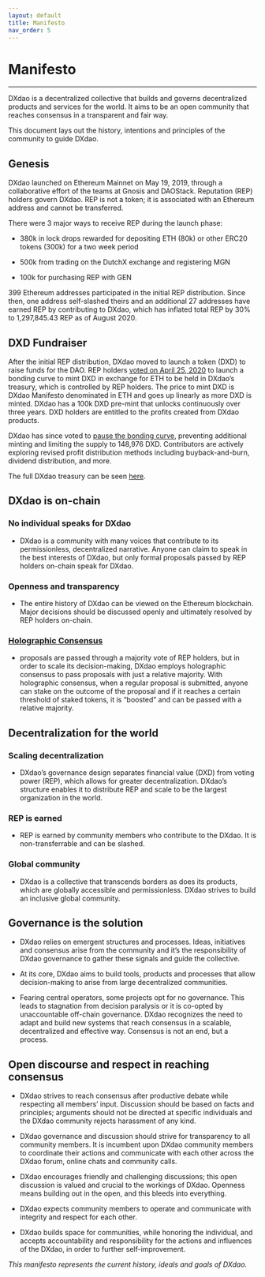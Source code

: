 ```yaml
---
layout: default
title: Manifesto
nav_order: 5
---
```


# Manifesto

___

DXdao is a decentralized collective that builds and governs decentralized products and services for the world. It aims to be an open community that reaches consensus in a transparent and fair way. 

This document lays out the history, intentions and principles of the community to guide DXdao. 

## Genesis 

DXdao launched on Ethereum Mainnet on May 19, 2019, through a collaborative effort of the teams at Gnosis and DAOStack. Reputation (REP) holders govern DXdao. REP is not a token; it is associated with an Ethereum address and cannot be transferred. 

There were 3 major ways to receive REP during the launch phase: 

- 380k in lock drops rewarded for depositing ETH (80k) or other ERC20 tokens (300k) for a two week period 

- 500k from trading on the DutchX exchange and registering MGN 

- 100k for purchasing REP with GEN 

399 Ethereum addresses participated in the initial REP distribution. Since then, one address self-slashed theirs and an additional 27 addresses have earned REP by contributing to DXdao, which has inflated total REP by 30% to 1,297,845.43 REP as of August 2020. 

## DXD Fundraiser 

After the initial REP distribution, DXdao moved to launch a token (DXD) to raise funds for the DAO. REP holders <a href="https://alchemy.daostack.io/dao/0x519b70055af55a007110b4ff99b0ea33071c720a/proposal/0xeb9cf2b3d76664dc1e983137f33b2400ad11966b1d79399d7ca55c25ad6283fa" target="_blank">voted on April 25, 2020</a> to launch a bonding curve to mint DXD in exchange for ETH to be held in DXdao’s treasury, which is controlled by REP holders. The price to mint DXD is DXdao Manifesto denominated in ETH and goes up linearly as more DXD is minted. DXdao has a 100k DXD pre-mint that unlocks continuously over three years. DXD holders are entitled to the profits created from DXdao products.

DXdao has since voted to <a href="https://dxdao.medium.com/dxdao-hits-pause-on-dxd-bonding-curve-98166199925a" target="_blank">pause the bonding curve</a>, preventing additional minting and limiting the supply to 148,976 DXD. Contributors are actively exploring revised profit distribution methods including buyback-and-burn, dividend distribution, and more.

The full DXdao treasury can be seen <a href="https://etherscan.io/tokenholdings?a=0x519b70055af55a007110b4ff99b0ea33071c720a" target="_blank">here</a>. 

## DXdao is on-chain 

### No individual speaks for DXdao

- DXdao is a community with many voices that contribute to its permissionless, decentralized narrative. Anyone can claim to speak in the best interests of DXdao, but only formal proposals passed by REP holders on-chain speak for DXdao. 

### Openness and transparency

- The entire history of DXdao can be viewed on the Ethereum blockchain. Major decisions should be discussed openly and ultimately resolved by REP holders on-chain. 

### <a href="https://medium.com/daostack/holographic-consensus-part-1-116a73ba1e1c" target="_blank">Holographic Consensus</a>

- proposals are passed through a majority vote of REP holders, but in order to scale its decision-making, DXdao employs holographic consensus to pass proposals with just a relative majority. With holographic consensus, when a regular proposal is submitted, anyone can stake on the outcome of the proposal and if it reaches a certain threshold of staked tokens, it is “boosted” and can be passed with a relative majority. 

## Decentralization for the world 

### Scaling decentralization

- DXdao’s governance design separates financial value (DXD) from voting power (REP), which allows for greater decentralization. DXdao’s structure enables it to distribute REP and scale to be the largest organization in the world. 

### REP is earned 

- REP is earned by community members who contribute to the DXdao. It is non-transferrable and can be slashed. 

### Global community 

- DXdao is a collective that transcends borders as does its products, which are globally accessible and permissionless. DXdao strives to build an inclusive global community. 

## Governance is the solution 

- DXdao relies on emergent structures and processes. Ideas, initiatives and consensus arise from the community and it’s the responsibility of DXdao governance to gather these signals and guide the collective. 

- At its core, DXdao aims to build tools, products and processes that allow decision-making to arise from large decentralized communities. 

- Fearing central operators, some projects opt for no governance. This leads to stagnation from decision paralysis or it is co-opted by unaccountable off-chain governance. DXdao recognizes the need to adapt and build new systems that reach consensus in a scalable, decentralized and effective way. Consensus is not an end, but a process. 

## Open discourse and respect in reaching consensus 

- DXdao strives to reach consensus after productive debate while respecting all members’ input. Discussion should be based on facts and principles; arguments should not be directed at specific individuals and the DXdao community rejects harassment of any kind. 

- DXdao governance and discussion should strive for transparency to all community members. It is incumbent upon DXdao community members to coordinate their actions and communicate with each other across the DXdao forum, online chats and community calls. 

- DXdao encourages friendly and challenging discussions; this open discussion is valued and crucial to the workings of DXdao. Openness means building out in the open, and this bleeds into everything. 

- DXdao expects community members to operate and communicate with integrity and respect for each other. 

- DXdao builds space for communities, while honoring the individual, and accepts accountability and responsibility for the actions and influences of the DXdao, in order to further self-improvement. 

*This manifesto represents the current history, ideals and goals of DXdao.*